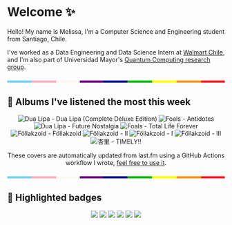# Welcome ✨
Hello! My name is Melissa, I'm a Computer Science and Engineering student from Santiago, Chile.

I've worked as a Data Engineering and Data Science Intern at [Walmart Chile](https://github.com/walmartdigital/), and I'm also part of Universidad Mayor's [Quantum Computing research group](https://www.diariomayor.cl/ciencia-um/docentes-y-estudiantes-crean-el-primer-grupo-de-computacion-cuantica-u-mayor.html).

<img src="hr.png" width="100%" height="5px">

## 🎵 Albums I've listened the most this week
<!-- lastfm -->
<p align="center"><img src="https://lastfm.freetls.fastly.net/i/u/64s/d16f4e6f52207a67eee7c5f4e7fc7681.jpg" title="Dua Lipa - Dua Lipa (Complete Deluxe Edition)"> <img src="https://lastfm.freetls.fastly.net/i/u/64s/80007962120351b908d7d355b140350d.png" title="Foals - Antidotes"> <img src="https://lastfm.freetls.fastly.net/i/u/64s/61b269414d3fa768c56e5e00fa9f8588.jpg" title="Dua Lipa - Future Nostalgia"> <img src="https://lastfm.freetls.fastly.net/i/u/64s/11e6379ebbd342e9c2c36fd61ffd050e.png" title="Foals - Total Life Forever"> <img src="https://lastfm.freetls.fastly.net/i/u/64s/e340ade5c6374dbf80f424666f66ecde.png" title="Föllakzoid - Föllakzoid"> <img src="https://lastfm.freetls.fastly.net/i/u/64s/43b0e8cd8d8742db4695fbea5d10a8c2.jpg" title="Föllakzoid - II"> <img src="https://lastfm.freetls.fastly.net/i/u/64s/246ad9c1e5a7cc3679eeafdb83b1c91b.jpg" title="Föllakzoid - I"> <img src="https://lastfm.freetls.fastly.net/i/u/64s/0d2c937a16004e2ccee0e452b549c475.png" title="Föllakzoid - III"> <img src="https://lastfm.freetls.fastly.net/i/u/64s/e03c6fe59b86f66d1b04ed7a06b66d9c.png" title="杏里 - TIMELY!!"> </p>

<p align="center">These covers are automatically updated from last.fm using a GitHub Actions workflow I wrote, <a href="https://github.com/marketplace/actions/lastfm-to-markdown">feel free to use it</a>.</p>

<img src="hr.png" width="100%" height="5px">

## 🏅 Highlighted badges
<p align="center" style="vertical-align:middle;">
  <a href="https://www.credly.com/badges/c8caff74-4c34-4211-affe-8bd7692771c8"><img src="https://images.credly.com/size/100x100/images/cf9b772d-7cf9-4c11-9aa7-46ab006f0ce6/IBM_Quantum_Challenge_2021_Achievement_V2.png"></a>
  <a href="https://www.credly.com/badges/52a4021b-34e6-413d-a4bd-cc29d3a686f6"><img src="https://images.credly.com/size/100x100/images/28944969-813a-43b9-944f-7910111ce764/Professional_Certificate_-_Data_Science.png"></a>
  <a href="https://www.credly.com/badges/cfeca386-7b9d-487f-8e2b-b3cfa069c734"><img src="https://images.credly.com/size/100x100/images/ac4daa48-1924-4dc5-80cf-ede5a08bac51/Data_Science_Foundations_Specialization.png"></a>
  <a href="https://www.credly.com/badges/0372a945-8a67-4d57-9643-b46b8dbf2fa6"><img src="https://images.credly.com/size/100x100/images/4a5f4849-54ae-461f-97ad-cb9c9a04eb63/Adv_Data_Science_Specialization.png"></a>
  <a href="https://www.credly.com/badges/348acaad-19d1-4f5a-8a6f-145d80dca3dc"><img src="https://images.credly.com/size/100x100/images/1dee8dee-d779-462e-9fd4-df5119546349/Build_Smart_on_Kubernetes_World_Tour.png"></a>
  <a href="https://google.qwiklabs.com/public_profiles/9fac59c2-c0f1-4b5c-b207-47c9cd7d6072"><img src="https://cdn.qwiklabs.com/GHzcYBb00JYUF9Rgf3D9A4inwRHYnFtISMvcRlb%2FClU%3D" width="100px"></a>
</p>
